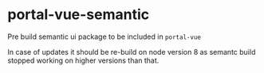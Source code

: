 # portal-vue-semantic

Pre build semantic ui package to be included in `portal-vue`

In case of updates it should be re-build on node version 8 as semantc build stopped working on higher versions than that. 
